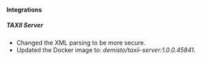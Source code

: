 
#### Integrations
##### TAXII Server
- Changed the XML parsing to be more secure.
- Updated the Docker image to: *demisto/taxii-server:1.0.0.45841*.

